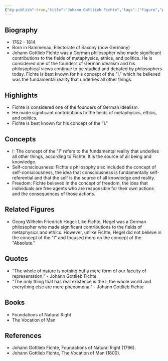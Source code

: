 ```yaml
---
{"dg-publish":true,"title":"Johann Gottlieb Fichte","tags":["figure","philosopher","metaphysics","ethics","politics"],"permalink":"/figures/philosophers/modern/johann-fichte/","dgPassFrontmatter":true}
---
```


## Biography

-   1762 - 1814
-   Born in Rammenau, Electorate of Saxony (now Germany)
-   Johann Gottlieb Fichte was a German philosopher who made significant contributions to the fields of metaphysics, ethics, and politics. He is considered one of the founders of German idealism and his philosophical views continue to be studied and debated by philosophers today. Fichte is best known for his concept of the "I," which he believed was the fundamental reality that underlies all other things.

## Highlights

-   Fichte is considered one of the founders of German idealism.
-   He made significant contributions to the fields of metaphysics, ethics, and politics.
-   Fichte is best known for his concept of the "I."

## Concepts

-   I: The concept of the "I" refers to the fundamental reality that underlies all other things, according to Fichte. It is the source of all being and knowledge.
-   Self-consciousness: Fichte's philosophy also included the concept of self-consciousness, the idea that consciousness is fundamentally self-referential and that the self is the source of all knowledge and reality.
-   Freedom: Fichte believed in the concept of freedom, the idea that individuals are free agents who are responsible for their own actions and the consequences of those actions.

## Related Figures

-   Georg Wilhelm Friedrich Hegel: Like Fichte, Hegel was a German philosopher who made significant contributions to the fields of metaphysics and ethics. However, unlike Fichte, Hegel did not believe in the concept of the "I" and focused more on the concept of the "Absolute."

## Quotes

-   "The whole of nature is nothing but a mere form of our faculty of representation." - Johann Gottlieb Fichte
-   "The only thing that has real existence is the I; the whole world and everything else are mere phenomena." - Johann Gottlieb Fichte

## Books

-   Foundations of Natural Right
-   The Vocation of Man

## References

-   Johann Gottlieb Fichte, Foundations of Natural Right (1796).
-   Johann Gottlieb Fichte, The Vocation of Man (1800).